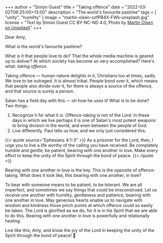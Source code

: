 +++
author = "Simon Guest"
title = "Taking offence"
date = "2022-03-02T06:25:00+13:00"
description = "The world's favourite pastime"
tags = [ "unity", "humility" ]
image = "martin-olsen-szfPB4X-FWk-unsplash.jpg"
license = "Text by Simon Guest CC BY-NC-ND 4.0, Photo by [Martin Olsen on Unsplash](https://unsplash.com/photos/szfPB4X-FWk)"
+++

Dear Amy,

What is the world's favourite pastime?

What is it that people love to do? That the whole media machine is geared up to deliver? At which society has become so very accomplished? Here's what: _taking offence_.

Taking offence — human nature delights in it, Christians too at times, sadly. We love to be outraged. It is almost tribal. People bond over it, which means that people also divide over it, for there is always a source of the offence, and that source is surely a person.

Satan has a field day with this — oh how he uses it! What is to be done? Two things.

1. Recognize it for what it is. Offence-taking is not of the Lord. In these days in which we live perhaps it is one of Satan's most potent weapons to bring division in the world, and even between the people of God.
2. Live differently. Paul tells us how, and we only just considered this.

{{< quote source="Ephesians 4:1-3" >}}
As a prisoner for the Lord, then, I urge you to live a life worthy of the calling you have received. Be completely humble and gentle; be patient, bearing with one another in love. Make every effort to keep the unity of the Spirit through the bond of peace.
{{< /quote >}}

Bearing with one another in love is the key. This is the opposite of offence-taking. What does it look like, this bearing with one another, in love?

To bear with someone means to be patient, to be tolerant. We are all imperfect, and sometimes we say things that could be misconstrued. Let us receive one another with humility, gentleness and patience, bearing with one another in love. May generous hearts enable us to navigate with wisdom and kindness those pinch points at which offence could so easily be taken. The Lord is glorified as we do, for it is in his Spirit that we are able to do this. Bearing with one another in love is powerfully and relationally healing.

Live like this, Amy, and know the joy of the Lord in keeping the unity of the Spirit through the bond of peace! 🙏

